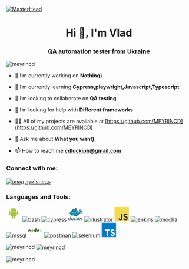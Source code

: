 [![MasterHead](https://linkupst.ams3.digitaloceanspaces.com/staging/image/193/image/ba9acc7db709ce80fcfa1954891bad80.jpg)](https://rishavchanda.io)
<h1 align="center">Hi 👋, I'm Vlad</h1>
<h3 align="center">QA automation tester from Ukraine</h3>

<p align="left"> <img src="https://komarev.com/ghpvc/?username=meyrincd&label=Profile%20views&color=0e75b6&style=flat" alt="meyrincd" /> </p>

- 🔭 I’m currently working on **Nothing)**

- 🌱 I’m currently learning **Cypress,playwright,Javascript,Typescript**

- 👯 I’m looking to collaborate on **QA testing**

- 🤝 I’m looking for help with **Different frameworks**

- 👨‍💻 All of my projects are available at [https://github.com/MEYRINCD](https://github.com/MEYRINCD)

- 💬 Ask me about **What you want)**

- 📫 How to reach me **cdluckiph@gmail.com**

<h3 align="left">Connect with me:</h3>
<p align="left">
<a href="https://linkedin.com/in/влад лук`янець" target="blank"><img align="center" src="https://raw.githubusercontent.com/rahuldkjain/github-profile-readme-generator/master/src/images/icons/Social/linked-in-alt.svg" alt="влад лук`янець" height="30" width="40" /></a>
</p>

<h3 align="left">Languages and Tools:</h3>
<p align="left"> <a href="https://developer.android.com" target="_blank" rel="noreferrer"> <img src="https://raw.githubusercontent.com/devicons/devicon/master/icons/android/android-original-wordmark.svg" alt="android" width="40" height="40"/> </a> <a href="https://www.gnu.org/software/bash/" target="_blank" rel="noreferrer"> <img src="https://www.vectorlogo.zone/logos/gnu_bash/gnu_bash-icon.svg" alt="bash" width="40" height="40"/> </a> <a href="https://www.cypress.io" target="_blank" rel="noreferrer"> <img src="https://raw.githubusercontent.com/simple-icons/simple-icons/6e46ec1fc23b60c8fd0d2f2ff46db82e16dbd75f/icons/cypress.svg" alt="cypress" width="40" height="40"/> </a> <a href="https://www.docker.com/" target="_blank" rel="noreferrer"> <img src="https://raw.githubusercontent.com/devicons/devicon/master/icons/docker/docker-original-wordmark.svg" alt="docker" width="40" height="40"/> </a> <a href="https://www.adobe.com/in/products/illustrator.html" target="_blank" rel="noreferrer"> <img src="https://www.vectorlogo.zone/logos/adobe_illustrator/adobe_illustrator-icon.svg" alt="illustrator" width="40" height="40"/> </a> <a href="https://developer.mozilla.org/en-US/docs/Web/JavaScript" target="_blank" rel="noreferrer"> <img src="https://raw.githubusercontent.com/devicons/devicon/master/icons/javascript/javascript-original.svg" alt="javascript" width="40" height="40"/> </a> <a href="https://www.jenkins.io" target="_blank" rel="noreferrer"> <img src="https://www.vectorlogo.zone/logos/jenkins/jenkins-icon.svg" alt="jenkins" width="40" height="40"/> </a> <a href="https://mochajs.org" target="_blank" rel="noreferrer"> <img src="https://www.vectorlogo.zone/logos/mochajs/mochajs-icon.svg" alt="mocha" width="40" height="40"/> </a> <a href="https://www.microsoft.com/en-us/sql-server" target="_blank" rel="noreferrer"> <img src="https://www.svgrepo.com/show/303229/microsoft-sql-server-logo.svg" alt="mssql" width="40" height="40"/> </a> <a href="https://nodejs.org" target="_blank" rel="noreferrer"> <img src="https://raw.githubusercontent.com/devicons/devicon/master/icons/nodejs/nodejs-original-wordmark.svg" alt="nodejs" width="40" height="40"/> </a> <a href="https://postman.com" target="_blank" rel="noreferrer"> <img src="https://www.vectorlogo.zone/logos/getpostman/getpostman-icon.svg" alt="postman" width="40" height="40"/> </a> <a href="https://www.selenium.dev" target="_blank" rel="noreferrer"> <img src="https://raw.githubusercontent.com/detain/svg-logos/780f25886640cef088af994181646db2f6b1a3f8/svg/selenium-logo.svg" alt="selenium" width="40" height="40"/> </a> <a href="https://www.typescriptlang.org/" target="_blank" rel="noreferrer"> <img src="https://raw.githubusercontent.com/devicons/devicon/master/icons/typescript/typescript-original.svg" alt="typescript" width="40" height="40"/> </a> </p>

<p><img align="left" src="https://github-readme-stats.vercel.app/api/top-langs?username=meyrincd&show_icons=true&locale=en&layout=compact" alt="meyrincd" /></p>

<p>&nbsp;<img align="center" src="https://github-readme-stats.vercel.app/api?username=meyrincd&show_icons=true&locale=en" alt="meyrincd" /></p>

<p><img align="center" src="https://github-readme-streak-stats.herokuapp.com/?user=meyrincd&" alt="meyrincd" /></p>
